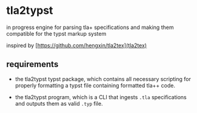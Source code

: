 # tla2typst
in progress engine for parsing tla+ specifications and making them compatible 
for the typst markup system 

inspired by [https://github.com/hengxin/tla2tex](tla2tex)

## requirements
- the tla2typst typst package, which contains all necessary scripting for 
properly formatting a typst file containing formatted tla++ code.

- the tla2typst program, which is a CLI that ingests `.tla` specifications and outputs them as valid `.typ` file. 



